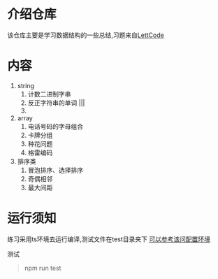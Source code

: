 # 介绍仓库
该仓库主要是学习数据结构的一些总结,习题来自[LettCode](https://leetcode-cn.com)

# 内容
1. string
   1. 计数二进制字串
   2. 反正字符串的单词 |||
   3. 
2. array
   1. 电话号码的字母组合
   2. 卡牌分组
   3. 种花问题
   4. 格雷编码
3. 排序类
   1. 冒泡排序、选择排序
   2. 奇偶相邻
   3. 最大间距
# 运行须知
练习采用ts环境去运行编译,测试文件在test目录夹下
[可以参考该问配置环境](https://tasaid.com/blog/2018122819513079.html)

测试
>npm run test

  